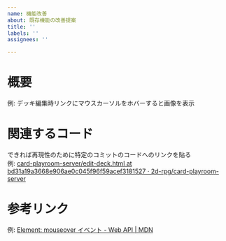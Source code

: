 ```yaml
---
name: 機能改善
about: 既存機能の改善提案
title: ''
labels: ''
assignees: ''

---
```


# 概要

例: デッキ編集時リンクにマウスカーソルをホバーすると画像を表示

# 関連するコード

できれば再現性のために特定のコミットのコードへのリンクを貼る  
例: [card\-playroom\-server/edit\-deck\.html at bd31a19a3668e906ae0c045f96f59acef3181527 · 2d\-rpg/card\-playroom\-server](https://github.com/2d-rpg/card-playroom-server/blob/bd31a19a3668e906ae0c045f96f59acef3181527/templates/edit-deck.html)

# 参考リンク

例: [Element: mouseover イベント \- Web API \| MDN](https://developer.mozilla.org/ja/docs/Web/API/Element)
